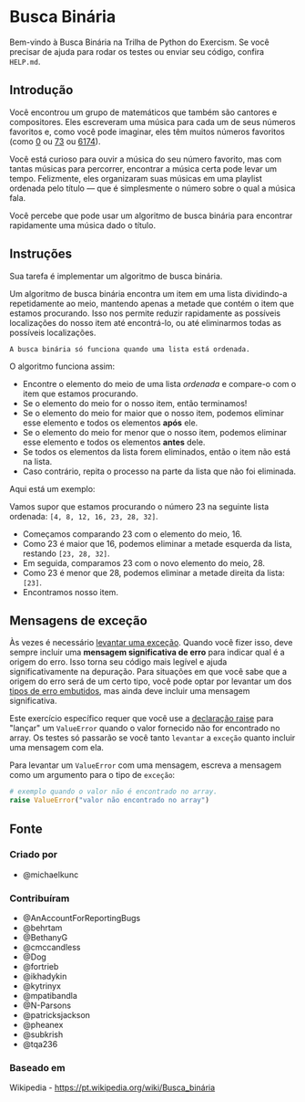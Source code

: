# Busca Binária

Bem-vindo à Busca Binária na Trilha de Python do Exercism.
Se você precisar de ajuda para rodar os testes ou enviar seu código, confira `HELP.md`.

## Introdução

Você encontrou um grupo de matemáticos que também são cantores e compositores.
Eles escreveram uma música para cada um de seus números favoritos e, como você pode imaginar, eles têm muitos números favoritos (como [0][zero] ou [73][setenta-e-três] ou [6174][constante-de-kaprekar]).

Você está curioso para ouvir a música do seu número favorito, mas com tantas músicas para percorrer, encontrar a música certa pode levar um tempo.
Felizmente, eles organizaram suas músicas em uma playlist ordenada pelo título — que é simplesmente o número sobre o qual a música fala.

Você percebe que pode usar um algoritmo de busca binária para encontrar rapidamente uma música dado o título.

[zero]: https://pt.wikipedia.org/wiki/0
[setenta-e-três]: https://pt.wikipedia.org/wiki/73_(número)
[constante-de-kaprekar]: https://pt.wikipedia.org/wiki/6174_(número)

## Instruções

Sua tarefa é implementar um algoritmo de busca binária.

Um algoritmo de busca binária encontra um item em uma lista dividindo-a repetidamente ao meio, mantendo apenas a metade que contém o item que estamos procurando.
Isso nos permite reduzir rapidamente as possíveis localizações do nosso item até encontrá-lo, ou até eliminarmos todas as possíveis localizações.

~~~~exercism/caution
A busca binária só funciona quando uma lista está ordenada.
~~~~

O algoritmo funciona assim:

- Encontre o elemento do meio de uma lista _ordenada_ e compare-o com o item que estamos procurando.
- Se o elemento do meio for o nosso item, então terminamos!
- Se o elemento do meio for maior que o nosso item, podemos eliminar esse elemento e todos os elementos **após** ele.
- Se o elemento do meio for menor que o nosso item, podemos eliminar esse elemento e todos os elementos **antes** dele.
- Se todos os elementos da lista forem eliminados, então o item não está na lista.
- Caso contrário, repita o processo na parte da lista que não foi eliminada.

Aqui está um exemplo:

Vamos supor que estamos procurando o número 23 na seguinte lista ordenada: `[4, 8, 12, 16, 23, 28, 32]`.

- Começamos comparando 23 com o elemento do meio, 16.
- Como 23 é maior que 16, podemos eliminar a metade esquerda da lista, restando `[23, 28, 32]`.
- Em seguida, comparamos 23 com o novo elemento do meio, 28.
- Como 23 é menor que 28, podemos eliminar a metade direita da lista: `[23]`.
- Encontramos nosso item.

## Mensagens de exceção

Às vezes é necessário [levantar uma exceção](https://docs.python.org/3/tutorial/errors.html#raising-exceptions). Quando você fizer isso, deve sempre incluir uma **mensagem significativa de erro** para indicar qual é a origem do erro. Isso torna seu código mais legível e ajuda significativamente na depuração. Para situações em que você sabe que a origem do erro será de um certo tipo, você pode optar por levantar um dos [tipos de erro embutidos](https://docs.python.org/3/library/exceptions.html#base-classes), mas ainda deve incluir uma mensagem significativa.

Este exercício específico requer que você use a [declaração raise](https://docs.python.org/3/reference/simple_stmts.html#the-raise-statement) para "lançar" um `ValueError` quando o valor fornecido não for encontrado no array. Os testes só passarão se você tanto `levantar` a `exceção` quanto incluir uma mensagem com ela.

Para levantar um `ValueError` com uma mensagem, escreva a mensagem como um argumento para o tipo de `exceção`:

```python
# exemplo quando o valor não é encontrado no array.
raise ValueError("valor não encontrado no array")
```

## Fonte

### Criado por

- @michaelkunc

### Contribuíram

- @AnAccountForReportingBugs
- @behrtam
- @BethanyG
- @cmccandless
- @Dog
- @fortrieb
- @ikhadykin
- @kytrinyx
- @mpatibandla
- @N-Parsons
- @patricksjackson
- @pheanex
- @subkrish
- @tqa236

### Baseado em

Wikipedia - https://pt.wikipedia.org/wiki/Busca_binária